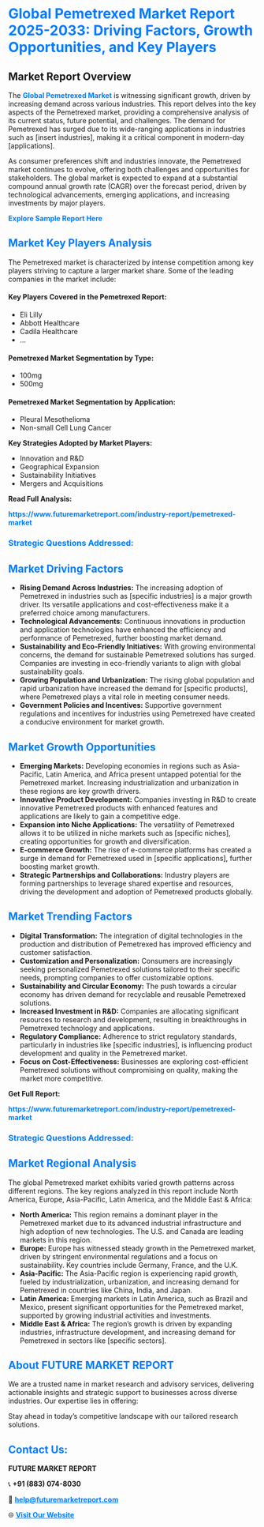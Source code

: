 <h1 style="color: #007BFF;">Global Pemetrexed Market Report 2025-2033: Driving Factors, Growth Opportunities, and Key Players</h1>

<section id="overview">
<h2>Market Report Overview</h2>
<p>The <a href="https://www.futuremarketreport.com/industry-report/pemetrexed-market" style="color: #007BFF; text-decoration: none;"><strong>Global Pemetrexed Market</strong></a> is witnessing significant growth, driven by increasing demand across various industries. This report delves into the key aspects of the Pemetrexed market, providing a comprehensive analysis of its current status, future potential, and challenges. The demand for Pemetrexed has surged due to its wide-ranging applications in industries such as [insert industries], making it a critical component in modern-day [applications].</p>
<p>As consumer preferences shift and industries innovate, the Pemetrexed market continues to evolve, offering both challenges and opportunities for stakeholders. The global market is expected to expand at a substantial compound annual growth rate (CAGR) over the forecast period, driven by technological advancements, emerging applications, and increasing investments by major players.</p>
</section>

<section id="overview">
<p><a href="https://www.futuremarketreport.com/request-sample/reportId=103016" style="color: #007BFF; text-decoration: none;"><strong>Explore Sample Report Here</strong></a></p>
</section>

<section id="key-players">
<h2 style="color: #007BFF;">Market Key Players Analysis</h2>
<p>The Pemetrexed market is characterized by intense competition among key players striving to capture a larger market share. Some of the leading companies in the market include:</p>
<h4>Key Players Covered in the Pemetrexed Report:</h4>
<ul><li>Eli Lilly</li><li>Abbott Healthcare</li><li>Cadila Healthcare</li><li>...</li></ul>
<h4>Pemetrexed Market Segmentation by Type:</h4>
<ul><li>100mg</li><li>500mg</li></ul>

<h4>Pemetrexed Market Segmentation by Application:</h4>
<ul><li>Pleural Mesothelioma</li><li>Non-small Cell Lung Cancer</li></ul>
<p><strong>Key Strategies Adopted by Market Players:</strong></p>
<ul>
<li>Innovation and R&D</li>
<li>Geographical Expansion</li>
<li>Sustainability Initiatives</li>
<li>Mergers and Acquisitions</li>
</ul>
</section>

<section>
<p><strong>Read Full Analysis: </strong></p><a href="https://www.futuremarketreport.com/industry-report/pemetrexed-market" style="color: #007BFF; text-decoration: none;"><strong>https://www.futuremarketreport.com/industry-report/pemetrexed-market</strong></a>
<h3 style="color: #007BFF;">Strategic Questions Addressed:</h3>
</section>

<section id="driving-factors">
<h2 style="color: #007BFF;">Market Driving Factors</h2>
<ul>
<li><strong>Rising Demand Across Industries:</strong> The increasing adoption of Pemetrexed in industries such as [specific industries] is a major growth driver. Its versatile applications and cost-effectiveness make it a preferred choice among manufacturers.</li>
<li><strong>Technological Advancements:</strong> Continuous innovations in production and application technologies have enhanced the efficiency and performance of Pemetrexed, further boosting market demand.</li>
<li><strong>Sustainability and Eco-Friendly Initiatives:</strong> With growing environmental concerns, the demand for sustainable Pemetrexed solutions has surged. Companies are investing in eco-friendly variants to align with global sustainability goals.</li>
<li><strong>Growing Population and Urbanization:</strong> The rising global population and rapid urbanization have increased the demand for [specific products], where Pemetrexed plays a vital role in meeting consumer needs.</li>
<li><strong>Government Policies and Incentives:</strong> Supportive government regulations and incentives for industries using Pemetrexed have created a conducive environment for market growth.</li>
</ul>
</section>

<section id="growth-opportunities">
<h2 style="color: #007BFF;">Market Growth Opportunities</h2>
<ul>
<li><strong>Emerging Markets:</strong> Developing economies in regions such as Asia-Pacific, Latin America, and Africa present untapped potential for the Pemetrexed market. Increasing industrialization and urbanization in these regions are key growth drivers.</li>
<li><strong>Innovative Product Development:</strong> Companies investing in R&D to create innovative Pemetrexed products with enhanced features and applications are likely to gain a competitive edge.</li>
<li><strong>Expansion into Niche Applications:</strong> The versatility of Pemetrexed allows it to be utilized in niche markets such as [specific niches], creating opportunities for growth and diversification.</li>
<li><strong>E-commerce Growth:</strong> The rise of e-commerce platforms has created a surge in demand for Pemetrexed used in [specific applications], further boosting market growth.</li>
<li><strong>Strategic Partnerships and Collaborations:</strong> Industry players are forming partnerships to leverage shared expertise and resources, driving the development and adoption of Pemetrexed products globally.</li>
</ul>
</section>

<section id="trending-factors">
<h2 style="color: #007BFF;">Market Trending Factors</h2>
<ul>
<li><strong>Digital Transformation:</strong> The integration of digital technologies in the production and distribution of Pemetrexed has improved efficiency and customer satisfaction.</li>
<li><strong>Customization and Personalization:</strong> Consumers are increasingly seeking personalized Pemetrexed solutions tailored to their specific needs, prompting companies to offer customizable options.</li>
<li><strong>Sustainability and Circular Economy:</strong> The push towards a circular economy has driven demand for recyclable and reusable Pemetrexed solutions.</li>
<li><strong>Increased Investment in R&D:</strong> Companies are allocating significant resources to research and development, resulting in breakthroughs in Pemetrexed technology and applications.</li>
<li><strong>Regulatory Compliance:</strong> Adherence to strict regulatory standards, particularly in industries like [specific industries], is influencing product development and quality in the Pemetrexed market.</li>
<li><strong>Focus on Cost-Effectiveness:</strong> Businesses are exploring cost-efficient Pemetrexed solutions without compromising on quality, making the market more competitive.</li>
</ul>
</section>

<section>
<p><strong>Get Full Report: </strong></p><a href="https://www.futuremarketreport.com/industry-report/pemetrexed-market" style="color: #007BFF; text-decoration: none;"><strong>https://www.futuremarketreport.com/industry-report/pemetrexed-market</strong></a>
<h3 style="color: #007BFF;">Strategic Questions Addressed:</h3>
</section>


<section id="regional-analysis">
<h2 style="color: #007BFF;">Market Regional Analysis</h2>
<p>The global Pemetrexed market exhibits varied growth patterns across different regions. The key regions analyzed in this report include North America, Europe, Asia-Pacific, Latin America, and the Middle East & Africa:</p>
<ul>
<li><strong>North America:</strong> This region remains a dominant player in the Pemetrexed market due to its advanced industrial infrastructure and high adoption of new technologies. The U.S. and Canada are leading markets in this region.</li>
<li><strong>Europe:</strong> Europe has witnessed steady growth in the Pemetrexed market, driven by stringent environmental regulations and a focus on sustainability. Key countries include Germany, France, and the U.K.</li>
<li><strong>Asia-Pacific:</strong> The Asia-Pacific region is experiencing rapid growth, fueled by industrialization, urbanization, and increasing demand for Pemetrexed in countries like China, India, and Japan.</li>
<li><strong>Latin America:</strong> Emerging markets in Latin America, such as Brazil and Mexico, present significant opportunities for the Pemetrexed market, supported by growing industrial activities and investments.</li>
<li><strong>Middle East & Africa:</strong> The region’s growth is driven by expanding industries, infrastructure development, and increasing demand for Pemetrexed in sectors like [specific sectors].</li>
</ul>
</section>

<footer>
<h2 style="color: #007BFF;">About FUTURE MARKET REPORT</h2>
<p>We are a trusted name in market research and advisory services, delivering actionable insights and strategic support to businesses across diverse industries. Our expertise lies in offering:</p>

<p>Stay ahead in today’s competitive landscape with our tailored research solutions.</p>

<h2 style="color: #007BFF;">Contact Us:</h2>
<p><strong>FUTURE MARKET REPORT</strong></p>
<p>📞 <strong>+91 (883) 074-8030</strong></p>
<p>📧 <strong><a href="mailto:help@futuremarketreport.com" style="color: #007BFF;">help@futuremarketreport.com</a></strong></p>
<p>🌐 <strong><a href="https://www.futuremarketreport.com/" style="color: #007BFF;">Visit Our Website</a></strong></p>
</footer>